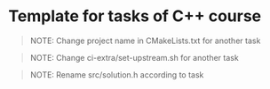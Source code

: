 # Template for tasks of C++ course

> NOTE: Change project name in CMakeLists.txt for another task

> NOTE: Change ci-extra/set-upstream.sh for another task

> NOTE: Rename src/solution.h according to task
